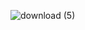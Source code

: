 

![download (5)](https://github.com/arianacarbajal/ISB_Grupo3/assets/89601813/be356953-f9a2-4d78-9a60-c874ed20b9d8)
